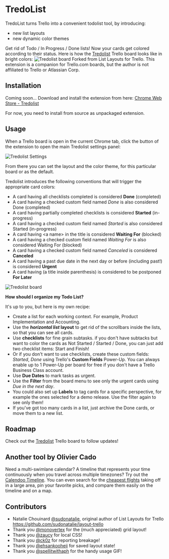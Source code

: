 
TredoList
=========

TredoList turns Trello into a convenient todolist tool, by introducing:
* new list layouts
* new dynamic color themes

Get rid of Todo / In Progress / Done lists! Now your cards get colored according to their status.
Here is how the [Tredolist](https://trello.com/b/af1CpwBl/tredolist) Trello board looks like in bright colors:
![Tredolist board](https://raw.githubusercontent.com/gwened/tredolist/master/screenshots/tredolist-mainscreenshot.png)
Forked from List Layouts for Trello.
This extension is a companion for Trello.com boards, but the author is not affiliated to Trello or Atlassian Corp.

Installation
------------

Coming soon...
Download and install the extension from here: [Chrome Web Store - Tredolist](https://chrome.google.com/webstore/detail/tredolist/...)

For now, you need to install from source as unpackaged extension.

Usage
-----

When a Trello board is open in the current Chrome tab, click the button of the extension to open the main Tredolist settings panel:

![Tredolist Settings](https://raw.githubusercontent.com/gwened/tredolist/master/screenshots/tredolist-settings.png)

From there you can set the layout and the color theme, for this particular board or as the default.

Tredolist introduces the following conventions that will trigger the appropriate card colors:
- A card having all checklists completed is considered **Done** (completed)
- A card having a checked custom field named *Done* is also considered Done (completed)
- A card having partially completed checklists is considered **Started** (in-progress)
- A card having a checked custom field named *Started* is also considered Started (in-progress)
- A card having \<a name\> in the title is considered **Waiting For** (blocked)
- A card having a checked custom field named *Waiting For* is also considered Waiting For (blocked)
- A card having a checked custom field named *Canceled* is considered **Canceled**
- A card having a past due date in the next day or before (including past!) is considered **Urgent**
- A card having (a title inside parenthesis) is considered to be postponed **For Later**

![Tredolist board](https://raw.githubusercontent.com/gwened/tredolist/master/screenshots/tredolist-board.png)

**How should I organize my Todo List?**

It's up to you, but here is my own recipe:
- Create a list for each working context. For example, Product Implementation and Accounting.
- Use the ***horizontal list* layout** to get rid of the scrollbars inside the lists, so that you can see all cards.
- Use **checklists** for fine grain subtasks. if you don't have subtacks but want to color the cards as Not Started / Started / Done, you can just add two checklist items: Start and Finish!
- Or if you don't want to use checklists, create these custom fields: *Started*, *Done* using Trello's **Custom Fields** Power-Up. You can always enable up to 1 Power-Up per board for free if you don't have a Trello Business Class account.
- Use **Due Dates** to mark tasks as urgent.
- Use the **Filter** from the board menu to see only the urgent cards using *Due in the next day*.
- You could also set up **Labels** to tag cards for a specific perspective, for example the ones selected for a demo release. Use the filter again to see only them!
- If you've got too many cards in a list, just archive the Done cards, or move them to a new list.

Roadmap
-------

Check out the [Tredolist](https://trello.com/b/af1CpwBl/tredolist) Trello board to follow updates!

Another tool by Olivier Cado
----------------------------

Need a multi-swimlane calendar? A timeline that represents your time continuously when you travel across multiple timezones? Try out the [Calendoo Timeline](https://app.calendoo.net/Timeline). You can even search for the [cheapest flights](https://app.calendoo.net/flights) taking off in a large area, pin your favorite picks, and compare them easily on the timeline and on a map.

Contributors
------------

* Natalie Chouinard [@sudonatalie](https://github.com/sudonatalie), original author of List Layouts for Trello https://github.com/sudonatalie/layout-trello
* Thank you [@monovertex](https://github.com/sudonatalie/layout-trello/pull/7) for the (much appreciated) grid layout!
* Thank you [@zaucy](https://github.com/sudonatalie/layout-trello/pull/7) for local CSS!
* Thank you [@ck0z](https://github.com/sudonatalie/layout-trello/pull/8) for reporting breakage!
* Thank you [@ehsankooheji](https://github.com/sudonatalie/layout-trello/pull/11) for saved layout state!
* Thank you [@spellitwithaph](https://github.com/sudonatalie/layout-trello/pull/27) for the handy usage GIF!

